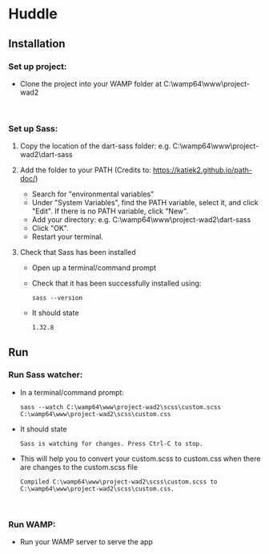 # Huddle
 
## Installation

### Set up project:
* Clone the project into your WAMP folder at C:\wamp64\www\project-wad2

<br>

### Set up Sass:
1. Copy the location of the dart-sass folder: e.g. C:\wamp64\www\project-wad2\dart-sass

2. Add the folder to your PATH (Credits to: https://katiek2.github.io/path-doc/)
    * Search for "environmental variables"
    * Under "System Variables", find the PATH variable, select it, and click "Edit". If there is no PATH variable, click "New".
    * Add your directory: e.g. C:\wamp64\www\project-wad2\dart-sass
    * Click "OK".
    * Restart your terminal.

3. Check that Sass has been installed
    * Open up a terminal/command prompt
    * Check that it has been successfully installed using:

        ```
        sass --version
        ```
    * It should state

        ```
        1.32.8
        ```


## Run

### Run Sass watcher:
* In a terminal/command prompt:
    ```
    sass --watch C:\wamp64\www\project-wad2\scss\custom.scss C:\wamp64\www\project-wad2\scss\custom.css
    ```
* It should state
    ```
    Sass is watching for changes. Press Ctrl-C to stop.
    ```
    
* This will help you to convert your custom.scss to custom.css when there are changes to the custom.scss file
    ```
    Compiled C:\wamp64\www\project-wad2\scss\custom.scss to C:\wamp64\www\project-wad2\scss\custom.css.
    ```

<br>

### Run WAMP:
* Run your WAMP server to serve the app
